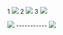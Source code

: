 1
<img src="https://github.com/stellardreams/stellardreams.github.io/blob/master/assets/images/Start%20with%20the%20Why%20-%20Simon%20Sinek.png">
2
<img src="https://github.com/stellardreams/stellardreams.github.io/assets/images/Start%20with%20the%20Why%20-%20Simon%20Sinek.png">
3
<img src="https://github.com/stellardreams/stellardreams.github.io/blob/master/assets/images/Start-20with-20the-20Why-20--20Simon-20Sinek.png">


<img src="{{site.baseurl}}/assets/img/my-image.jpg">
-----------
<img src="https://github.com/stellardreams/stellardreams.github.io/blob/master/assets/images/Start-with-Why-Simon-Sinek.png">

